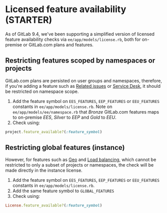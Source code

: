 # Licensed feature availability **(STARTER)**

As of GitLab 9.4, we've been supporting a simplified version of licensed
feature availability checks via `ee/app/models/license.rb`, both for
on-premise or GitLab.com plans and features.

## Restricting features scoped by namespaces or projects

GitLab.com plans are persisted on user groups and namespaces, therefore, if you're adding a
feature such as [Related issues](../user/project/issues/related_issues.md) or
[Service Desk](../user/project/service_desk.md),
it should be restricted on namespace scope.

1. Add the feature symbol on `EES_FEATURES`, `EEP_FEATURES` or `EEU_FEATURES` constants in
  `ee/app/models/license.rb`. Note on `ee/app/models/ee/namespace.rb` that _Bronze_ GitLab.com
  features maps to on-premise _EES_, _Silver_ to _EEP_ and _Gold_ to _EEU_.
1. Check using:

```ruby
project.feature_available?(:feature_symbol)
```

## Restricting global features (instance)

However, for features such as [Geo](../administration/geo/index.md) and
[Load balancing](../administration/database_load_balancing.md), which cannot be restricted
to only a subset of projects or namespaces, the check will be made directly in
the instance license.

1. Add the feature symbol on `EES_FEATURES`, `EEP_FEATURES` or `EEU_FEATURES` constants in
  `ee/app/models/license.rb`.
1. Add the same feature symbol to `GLOBAL_FEATURES`
1. Check using:

```ruby
License.feature_available?(:feature_symbol)
```
